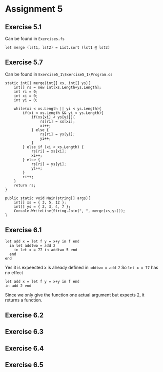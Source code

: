 # Assignment 5

## Exercise 5.1
Can be found in `Exercises.fs`
```
let merge (lst1, lst2) = List.sort (lst1 @ lst2)
```

## Exercise 5.7
Can be found in `Exercise5_1\Exercise5_1\Program.cs`
```
static int[] merge(int[] xs, int[] ys){
    int[] rs = new int[xs.Length+ys.Length];
    int ri = 0;
    int xi = 0;
    int yi = 0;

    while(xi < xs.Length || yi < ys.Length){
        if(xi < xs.Length && yi < ys.Length){
            if(xs[xi] < ys[yi]){
                rs[ri] = xs[xi];
                xi++;
            } else {
                rs[ri] = ys[yi];
                yi++;
            }
        } else if (xi < xs.Length) {
            rs[ri] = xs[xi];
            xi++;
        } else {
            rs[ri] = ys[yi];
            yi++;
        }
        ri++;
    }
    return rs;
}

public static void Main(string[] args){
    int[] xs = { 3, 5, 12 };
    int[] ys = { 2, 3, 4, 7 };
    Console.WriteLine(String.Join(", ", merge(xs,ys)));
}
```

## Exercise 6.1
```
let add x = let f y = x+y in f end
  in let addtwo = add 2
    in let x = 77 in addtwo 5 end
  end
end
```
Yes it is expeected
x is already defined in `addtwo = add 2`
So `let x = 77` has no effect

```
let add x = let f y = x+y in f end
in add 2 end
```
Since we only give the function one actual argument but expects 2, it returns a function.

## Exercise 6.2
## Exercise 6.3
## Exercise 6.4
## Exercise 6.5
